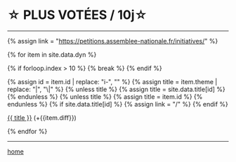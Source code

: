 ☆ PLUS VOTÉES / 10j☆
====================

----

<div class="content" markdown="1">

{% assign link = "https://petitions.assemblee-nationale.fr/initiatives/" %}

{% for item in site.data.dyn %}

{% if forloop.index > 10 %} {% break %} {% endif %}

{% assign id = item.id | replace: "i-", "" %}
{% assign title = item.theme | replace: "|", "\\|" %}
{% unless title %} {% assign title = site.data.title[id] %}
{% endunless %}
{% unless title %} {% assign title = item.id %}
{% endunless %}
{% if site.data.title[id] %} {% assign link = "/" %}
{% endif %}

[{{ title }}]({{link}}{{item.id}}) (+{{item.diff}})

{% endfor %}

</div>

----

[home](/)
